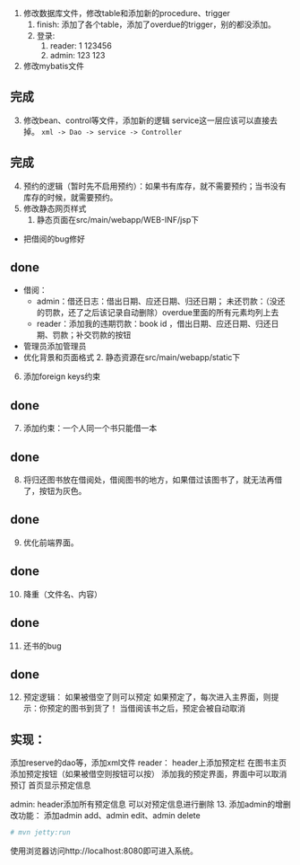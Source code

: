 1. 修改数据库文件，修改table和添加新的procedure、trigger
   1. finish: 添加了各个table，添加了overdue的trigger，别的都没添加。
   2. 登录:
      1. reader: 1 123456
      2. admin: 123 123
2. 修改mybatis文件
  ## 完成
3. 修改bean、control等文件，添加新的逻辑
   service这一层应该可以直接去掉。
   `xml -> Dao -> service -> Controller`
  ## 完成
4. 预约的逻辑（暂时先不启用预约）：如果书有库存，就不需要预约；当书没有库存的时候，就需要预约。
5. 修改静态网页样式
   1. 静态页面在src/main/webapp/WEB-INF/jsp下
- 把借阅的bug修好
## done
- 借阅：
  - admin：借还日志：借出日期、应还日期、归还日期；
            未还罚款：（没还的罚款，还了之后该记录自动删除）overdue里面的所有元素均列上去
  - reader：添加我的违期罚款：book id ，借出日期、应还日期、归还日期、罚款；补交罚款的按钮
- 管理员添加管理员
- 优化背景和页面格式
     2. 静态资源在src/main/webapp/static下
6. 添加foreign keys约束
## done
7. 添加约束：一个人同一个书只能借一本
## done
8. 将归还图书放在借阅处，借阅图书的地方，如果借过该图书了，就无法再借了，按钮为灰色。
## done
9. 优化前端界面。
## done
10. 降重（文件名、内容）
## done

11. 还书的bug
## done
12. 预定逻辑：
如果被借空了则可以预定
如果预定了，每次进入主界面，则提示：你预定的图书到货了！
当借阅该书之后，预定会被自动取消
## 实现：
添加reserve的dao等，添加xml文件
reader：
header上添加预定栏
在图书主页添加预定按钮（如果被借空则按钮可以按）
添加我的预定界面，界面中可以取消预订
首页显示预定信息

admin:
header添加所有预定信息
可以对预定信息进行删除
13. 添加admin的增删改功能：
    添加admin add、admin edit、admin delete

```sh
# mvn jetty:run
```
使用浏览器访问http://localhost:8080即可进入系统。
